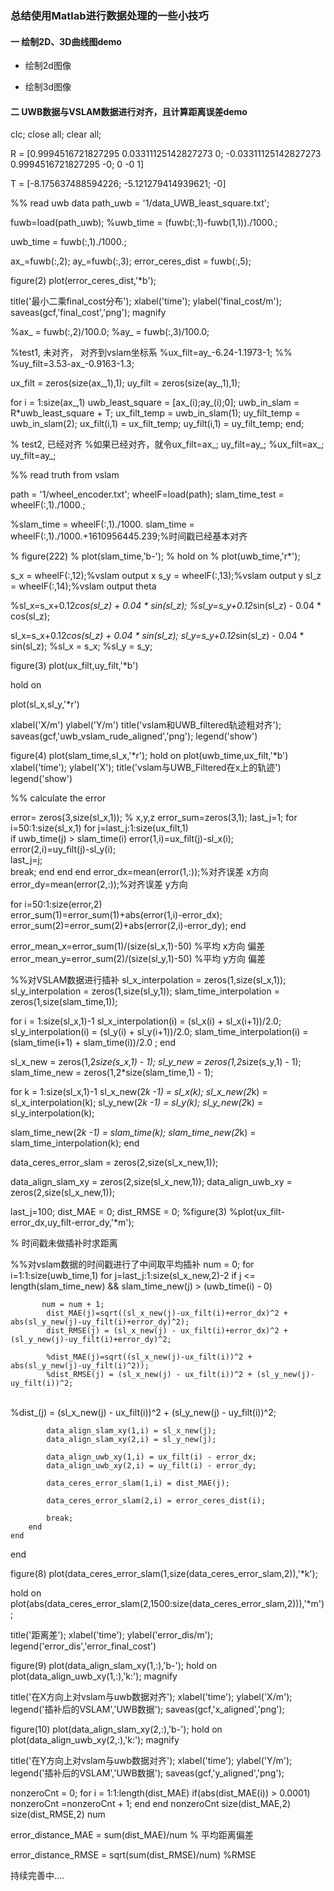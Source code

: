 ### 总结使用Matlab进行数据处理的一些小技巧

#### 一  绘制2D、3D曲线图demo

- 绘制2d图像

  

- 绘制3d图像

  

#### 二 UWB数据与VSLAM数据进行对齐，且计算距离误差demo

clc;
close all;
clear all;

R = [0.9994516721827295 0.03311125142827273         0;
-0.03311125142827273 0.9994516721827295        -0;
        0        -0         1]
    
T = [-8.175637488594226;
-5.121279414939621;
-0]

%% read uwb data
path_uwb = '1/data_UWB_least_square.txt';


fuwb=load(path_uwb);
%uwb_time = (fuwb(:,1)-fuwb(1,1))./1000.;

uwb_time = fuwb(:,1)./1000.; 

ax_=fuwb(:,2);
ay_=fuwb(:,3);
error_ceres_dist = fuwb(:,5);

figure(2)
plot(error_ceres_dist,'*b');

title('最小二乘final_cost分布');
xlabel('time');
ylabel('final_cost/m');
saveas(gcf,'final_cost','png');
magnify


%ax_ = fuwb(:,2)/100.0;
%ay_ = fuwb(:,3)/100.0;

%test1, 未对齐， 对齐到vslam坐标系
%ux_filt=ay_-6.24-1.1973-1; %% 
%uy_filt=3.53-ax_-0.9163-1.3;


ux_filt = zeros(size(ax_,1),1);
uy_filt = zeros(size(ay_,1),1);


 for i = 1:size(ax_,1)
     uwb_least_square = [ax_(i);ay_(i);0];
     uwb_in_slam = R*uwb_least_square  + T;
     ux_filt_temp = uwb_in_slam(1);
     uy_filt_temp = uwb_in_slam(2);
     ux_filt(i,1) = ux_filt_temp;
     uy_filt(i,1) = uy_filt_temp;
 end;


% test2, 已经对齐
%如果已经对齐，就令ux_filt=ax_; uy_filt=ay_;
%ux_filt=ax_; uy_filt=ay_;


%% read truth from vslam

path = '1/wheel_encoder.txt';
wheelF=load(path);
slam_time_test = wheelF(:,1)./1000.;

%slam_time = wheelF(:,1)./1000.
slam_time = wheelF(:,1)./1000.+1610956445.239;%时间戳已经基本对齐

% figure(222)
% plot(slam_time,'b-');
% hold on
% plot(uwb_time,'r*');


s_x = wheelF(:,12);%vslam output x
s_y = wheelF(:,13);%vslam output y
sl_z = wheelF(:,14);%vslam output theta


%sl_x=s_x+0.12*cos(sl_z) + 0.04 * sin(sl_z);
%sl_y=s_y+0.12*sin(sl_z) - 0.04 * cos(sl_z);

sl_x=s_x+0.12*cos(sl_z) + 0.04 * sin(sl_z);
sl_y=s_y+0.12*sin(sl_z) - 0.04 * sin(sl_z);
%sl_x = s_x;
%sl_y = s_y;

figure(3)
plot(ux_filt,uy_filt,'*b')

hold on

plot(sl_x,sl_y,'*r')

xlabel('X/m')
ylabel('Y/m')
title('vslam和UWB_filtered轨迹粗对齐');
saveas(gcf,'uwb_vslam_rude_aligned','png');
legend('show')


figure(4)
plot(slam_time,sl_x,'*r');
hold on
plot(uwb_time,ux_filt,'*b')
xlabel('time');
ylabel('X');
title('vslam与UWB_Filtered在x上的轨迹')
legend('show')

%% calculate the error

error= zeros(3,size(sl_x,1)); % x,y,z
error_sum=zeros(3,1);
last_j=1;
for i=50:1:size(sl_x,1)
    for j=last_j:1:size(ux_filt,1)  
        if uwb_time(j) > slam_time(i) 
            error(1,i)=ux_filt(j)-sl_x(i);   
            error(2,i)=uy_filt(j)-sl_y(i);             
            last_j=j;        
            break;
        end
    end
end
error_dx=mean(error(1,:));%对齐误差 x方向
error_dy=mean(error(2,:));%对齐误差 y方向


for i=50:1:size(error,2)         
    error_sum(1)=error_sum(1)+abs(error(1,i)-error_dx);
    error_sum(2)=error_sum(2)+abs(error(2,i)-error_dy);
end

error_mean_x=error_sum(1)/(size(sl_x,1)-50) %平均 x方向 偏差
error_mean_y=error_sum(2)/(size(sl_y,1)-50) %平均 y方向 偏差




%%对VSLAM数据进行插补
sl_x_interpolation = zeros(1,size(sl_x,1));
sl_y_interpolation = zeros(1,size(sl_y,1));
slam_time_interpolation = zeros(1,size(slam_time,1));

for i = 1:size(sl_x,1)-1
    sl_x_interpolation(i) = (sl_x(i) + sl_x(i+1))/2.0;
    sl_y_interpolation(i) = (sl_y(i) + sl_y(i+1))/2.0;
    slam_time_interpolation(i) = (slam_time(i+1) + slam_time(i))/2.0 ;
end

sl_x_new = zeros(1,2*size(s_x,1) - 1);
sl_y_new = zeros(1,2*size(s_y,1) - 1);
slam_time_new = zeros(1,2*size(slam_time,1) - 1);

for k = 1:size(sl_x,1)-1 
   sl_x_new(2*k -1) = sl_x(k);
   sl_x_new(2*k) = sl_x_interpolation(k);
   sl_y_new(2*k -1) = sl_y(k);
   sl_y_new(2*k) = sl_y_interpolation(k);

   slam_time_new(2*k -1) = slam_time(k);
   slam_time_new(2*k) = slam_time_interpolation(k);
end

data_ceres_error_slam = zeros(2,size(sl_x_new,1));

data_align_slam_xy = zeros(2,size(sl_x_new,1));
data_align_uwb_xy = zeros(2,size(sl_x_new,1));


last_j=100;
dist_MAE = 0;
dist_RMSE = 0;
%figure(3)
%plot(ux_filt-error_dx,uy_filt-error_dy,'*m');

% 时间戳未做插补时求距离

%%对vslam数据的时间戳进行了中间取平均插补
num = 0;
for i=1:1:size(uwb_time,1)
    for j=last_j:1:size(sl_x_new,2)-2
        if  j <= length(slam_time_new) && slam_time_new(j) > (uwb_time(i) - 0)

           num = num + 1;
            dist_MAE(j)=sqrt((sl_x_new(j)-ux_filt(i)+error_dx)^2 + abs(sl_y_new(j)-uy_filt(i)+error_dy)^2);
            dist_RMSE(j) = (sl_x_new(j) - ux_filt(i)+error_dx)^2 + (sl_y_new(j)-uy_filt(i)+error_dy)^2;
           
            %dist_MAE(j)=sqrt((sl_x_new(j)-ux_filt(i))^2 + abs(sl_y_new(j)-uy_filt(i)^2));
            %dist_RMSE(j) = (sl_x_new(j) - ux_filt(i))^2 + (sl_y_new(j)-uy_filt(i))^2;


​           
            %dist_(j) = (sl_x_new(j) - ux_filt(i))^2 + (sl_y_new(j) - uy_filt(i))^2;
                
            data_align_slam_xy(1,i) = sl_x_new(j);
            data_align_slam_xy(2,i) = sl_y_new(j);
            
            data_align_uwb_xy(1,i) = ux_filt(i) - error_dx;
            data_align_uwb_xy(2,i) = uy_filt(i) - error_dy;
            
            data_ceres_error_slam(1,i) = dist_MAE(j);
            
            data_ceres_error_slam(2,i) = error_ceres_dist(i);
            
            break;
        end
    end
end



figure(8)
plot(data_ceres_error_slam(1,size(data_ceres_error_slam,2)),'*k');

hold on
plot(abs(data_ceres_error_slam(2,1500:size(data_ceres_error_slam,2))),'*m');

title('距离差');
xlabel('time');
ylabel('error_dis/m');
legend('error_dis','error_final_cost')

figure(9)
plot(data_align_slam_xy(1,:),'b-');
hold on 
plot(data_align_uwb_xy(1,:),'k:');
magnify

title('在X方向上对vslam与uwb数据对齐');
xlabel('time');
ylabel('X/m');
legend('插补后的VSLAM','UWB数据');
saveas(gcf,'x_aligned','png');


figure(10)
plot(data_align_slam_xy(2,:),'b-');
hold on 
plot(data_align_uwb_xy(2,:),'k:');
magnify

title('在Y方向上对vslam与uwb数据对齐');
xlabel('time');
ylabel('Y/m');
legend('插补后的VSLAM','UWB数据');
saveas(gcf,'y_aligned','png');

nonzeroCnt = 0;
for i = 1:1:length(dist_MAE)
    if(abs(dist_MAE(i)) > 0.0001)
        nonzeroCnt =nonzeroCnt + 1;
    end
end
nonzeroCnt
size(dist_MAE,2)
size(dist_RMSE,2)
num

error_distance_MAE = sum(dist_MAE)/num % 平均距离偏差

error_distance_RMSE = sqrt(sum(dist_RMSE)/num) %RMSE

持续完善中....